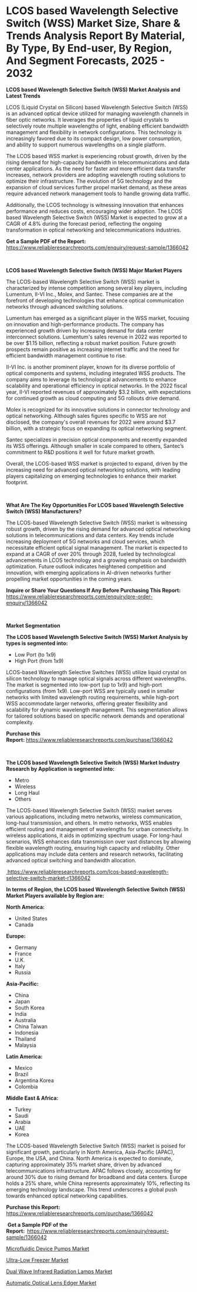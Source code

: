 <p><h1>LCOS based Wavelength Selective Switch (WSS) Market Size, Share & Trends Analysis Report By Material, By Type, By End-user, By Region, And Segment Forecasts, 2025 - 2032</h1></p><p><strong>LCOS based Wavelength Selective Switch (WSS) Market Analysis and Latest Trends</strong></p>
<p><p>LCOS (Liquid Crystal on Silicon) based Wavelength Selective Switch (WSS) is an advanced optical device utilized for managing wavelength channels in fiber optic networks. It leverages the properties of liquid crystals to selectively route multiple wavelengths of light, enabling efficient bandwidth management and flexibility in network configurations. This technology is increasingly favored due to its compact design, low power consumption, and ability to support numerous wavelengths on a single platform.</p><p>The LCOS based WSS market is experiencing robust growth, driven by the rising demand for high-capacity bandwidth in telecommunications and data center applications. As the need for faster and more efficient data transfer increases, network providers are adopting wavelength routing solutions to optimize their infrastructure. The evolution of 5G technology and the expansion of cloud services further propel market demand, as these areas require advanced network management tools to handle growing data traffic.</p><p>Additionally, the LCOS technology is witnessing innovation that enhances performance and reduces costs, encouraging wider adoption. The LCOS based Wavelength Selective Switch (WSS) Market is expected to grow at a CAGR of 4.8% during the forecast period, reflecting the ongoing transformation in optical networking and telecommunications industries.</p></p>
<p><strong>Get a Sample PDF of the Report:&nbsp;</strong> <a href="https://www.reliableresearchreports.com/enquiry/request-sample/1366042?utm_campaign=1558&utm_medium=2&utm_source=Github&utm_content=ia&utm_term=28022025&utm_id=lcos-based-wavelength-selective-switch-wss">https://www.reliableresearchreports.com/enquiry/request-sample/1366042</a></p>
<p>&nbsp;</p>
<p><strong>LCOS based Wavelength Selective Switch (WSS) Major Market Players</strong></p>
<p><p>The LCOS-based Wavelength Selective Switch (WSS) market is characterized by intense competition among several key players, including Lumentum, II-VI Inc., Molex, and Santec. These companies are at the forefront of developing technologies that enhance optical communication networks through advanced switching solutions.</p><p>Lumentum has emerged as a significant player in the WSS market, focusing on innovation and high-performance products. The company has experienced growth driven by increasing demand for data center interconnect solutions. Lumentum's sales revenue in 2022 was reported to be over $1.15 billion, reflecting a robust market position. Future growth prospects remain positive as increasing internet traffic and the need for efficient bandwidth management continue to rise.</p><p>II-VI Inc. is another prominent player, known for its diverse portfolio of optical components and systems, including integrated WSS products. The company aims to leverage its technological advancements to enhance scalability and operational efficiency in optical networks. In the 2022 fiscal year, II-VI reported revenues of approximately $3.2 billion, with expectations for continued growth as cloud computing and 5G rollouts drive demand.</p><p>Molex is recognized for its innovative solutions in connector technology and optical networking. Although sales figures specific to WSS are not disclosed, the company's overall revenues for 2022 were around $3.7 billion, with a strategic focus on expanding its optical networking segment.</p><p>Santec specializes in precision optical components and recently expanded its WSS offerings. Although smaller in scale compared to others, Santec’s commitment to R&D positions it well for future market growth.</p><p>Overall, the LCOS-based WSS market is projected to expand, driven by the increasing need for advanced optical networking solutions, with leading players capitalizing on emerging technologies to enhance their market footprint.</p></p>
<p>&nbsp;</p>
<p><strong>What Are The Key Opportunities For LCOS based Wavelength Selective Switch (WSS) Manufacturers?</strong></p>
<p><p>The LCOS-based Wavelength Selective Switch (WSS) market is witnessing robust growth, driven by the rising demand for advanced optical networking solutions in telecommunications and data centers. Key trends include increasing deployment of 5G networks and cloud services, which necessitate efficient optical signal management. The market is expected to expand at a CAGR of over 20% through 2028, fueled by technological advancements in LCOS technology and a growing emphasis on bandwidth optimization. Future outlook indicates heightened competition and innovation, with emerging applications in AI-driven networks further propelling market opportunities in the coming years.</p></p>
<p><strong>Inquire or Share Your Questions If Any Before Purchasing This Report:</strong> <a href="https://www.reliableresearchreports.com/enquiry/pre-order-enquiry/1366042?utm_campaign=1558&utm_medium=2&utm_source=Github&utm_content=ia&utm_term=28022025&utm_id=lcos-based-wavelength-selective-switch-wss">https://www.reliableresearchreports.com/enquiry/pre-order-enquiry/1366042</a></p>
<p>&nbsp;</p>
<p><strong>Market Segmentation</strong></p>
<p><strong>The LCOS based Wavelength Selective Switch (WSS) Market Analysis by types is segmented into:</strong></p>
<p><ul><li>Low Port (to 1x9)</li><li>High Port (from 1x9)</li></ul></p>
<p><p>LCOS-based Wavelength Selective Switches (WSS) utilize liquid crystal on silicon technology to manage optical signals across different wavelengths. The market is segmented into low-port (up to 1x9) and high-port configurations (from 1x9). Low-port WSS are typically used in smaller networks with limited wavelength routing requirements, while high-port WSS accommodate larger networks, offering greater flexibility and scalability for dynamic wavelength management. This segmentation allows for tailored solutions based on specific network demands and operational complexity.</p></p>
<p><strong>Purchase this Report:&nbsp;</strong><a href="https://www.reliableresearchreports.com/purchase/1366042?utm_campaign=1558&utm_medium=2&utm_source=Github&utm_content=ia&utm_term=28022025&utm_id=lcos-based-wavelength-selective-switch-wss">https://www.reliableresearchreports.com/purchase/1366042</a></p>
<p>&nbsp;</p>
<p><strong>The LCOS based Wavelength Selective Switch (WSS) Market Industry Research by Application is segmented into:</strong></p>
<p><ul><li>Metro</li><li>Wireless</li><li>Long Haul</li><li>Others</li></ul></p>
<p><p>The LCOS-based Wavelength Selective Switch (WSS) market serves various applications, including metro networks, wireless communication, long-haul transmission, and others. In metro networks, WSS enables efficient routing and management of wavelengths for urban connectivity. In wireless applications, it aids in optimizing spectrum usage. For long-haul scenarios, WSS enhances data transmission over vast distances by allowing flexible wavelength routing, ensuring high capacity and reliability. Other applications may include data centers and research networks, facilitating advanced optical switching and bandwidth allocation.</p></p>
<p><a href="https://www.reliableresearchreports.com/lcos-based-wavelength-selective-switch-market-r1366042?utm_campaign=1558&utm_medium=2&utm_source=Github&utm_content=ia&utm_term=28022025&utm_id=lcos-based-wavelength-selective-switch-wss">&nbsp;https://www.reliableresearchreports.com/lcos-based-wavelength-selective-switch-market-r1366042</a></p>
<p><strong>In terms of Region, the LCOS based Wavelength Selective Switch (WSS) Market Players available by Region are:</strong></p>
<p>
    <p> <strong> North America: </strong>
        <ul>
            <li>United States</li>
            <li>Canada</li>
        </ul>
        </p> 
    <p> <strong> Europe: </strong>
        <ul>
            <li>Germany</li>
            <li>France</li>
            <li>U.K.</li>
            <li>Italy</li>
            <li>Russia</li>
        </ul>
        </p> 
    <p> <strong> Asia-Pacific: </strong>
        <ul>
            <li>China</li>
            <li>Japan</li>
            <li>South Korea</li>
            <li>India</li>
            <li>Australia</li>
            <li>China Taiwan</li>
            <li>Indonesia</li>
            <li>Thailand</li>
            <li>Malaysia</li>
        </ul>
        </p> 
    <p> <strong> Latin America: </strong>
        <ul>
            <li>Mexico</li>
            <li>Brazil</li>
            <li>Argentina Korea</li>
            <li>Colombia</li>
        </ul>
        </p> 
    <p> <strong> Middle East & Africa: </strong>
        <ul>
            <li>Turkey</li>
            <li>Saudi</li>
            <li>Arabia</li>
            <li>UAE</li>
            <li>Korea</li>
        </ul>
    </p>
    </p>
<p><p>The LCOS-based Wavelength Selective Switch (WSS) market is poised for significant growth, particularly in North America, Asia-Pacific (APAC), Europe, the USA, and China. North America is expected to dominate, capturing approximately 35% market share, driven by advanced telecommunications infrastructure. APAC follows closely, accounting for around 30% due to rising demand for broadband and data centers. Europe holds a 25% share, while China represents approximately 10%, reflecting its emerging technology landscape. This trend underscores a global push towards enhanced optical networking capabilities.</p></p>
<p><strong>Purchase this Report: </strong><a href="https://www.reliableresearchreports.com/purchase/1366042?utm_campaign=1558&utm_medium=2&utm_source=Github&utm_content=ia&utm_term=28022025&utm_id=lcos-based-wavelength-selective-switch-wss">https://www.reliableresearchreports.com/purchase/1366042</a></p>
<p>&nbsp;<strong>Get a Sample PDF of the Report:&nbsp;&nbsp;</strong><a href="https://www.reliableresearchreports.com/enquiry/request-sample/1366042?utm_campaign=1558&utm_medium=2&utm_source=Github&utm_content=ia&utm_term=28022025&utm_id=lcos-based-wavelength-selective-switch-wss">https://www.reliableresearchreports.com/enquiry/request-sample/1366042</a></p>
<p><strong></strong></p>
<p><p><a href="https://github.com/lefiobakali/Market-Research-Report-List-1/blob/main/microfluidic-device-pumps-market.md?utm_campaign=1558&utm_medium=2&utm_source=Github&utm_content=ia&utm_term=28022025&utm_id=lcos-based-wavelength-selective-switch-wss">Microfluidic Device Pumps Market</a></p><p><a href="https://github.com/kaloyhboosh/Market-Research-Report-List-1/blob/main/ultra-low-freezer-market.md?utm_campaign=1558&utm_medium=2&utm_source=Github&utm_content=ia&utm_term=28022025&utm_id=lcos-based-wavelength-selective-switch-wss">Ultra-Low Freezer Market</a></p><p><a href="https://github.com/xalatieusope/Market-Research-Report-List-1/blob/main/dual-wave-infrared-radiation-lamps-market.md?utm_campaign=1558&utm_medium=2&utm_source=Github&utm_content=ia&utm_term=28022025&utm_id=lcos-based-wavelength-selective-switch-wss">Dual Wave Infrared Radiation Lamps Market</a></p><p><a href="https://github.com/xtysizov/Market-Research-Report-List-1/blob/main/automatic-optical-lens-edger-market.md?utm_campaign=1558&utm_medium=2&utm_source=Github&utm_content=ia&utm_term=28022025&utm_id=lcos-based-wavelength-selective-switch-wss">Automatic Optical Lens Edger Market</a></p></p>
